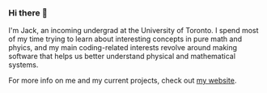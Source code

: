 ### Hi there 👋

I'm Jack, an incoming undergrad at the University of Toronto. I spend most of my time trying to learn about interesting concepts in pure math and phyics, and my main coding-related interests revolve around making software that helps us better understand physical and mathematical systems.

For more info on me and my current projects, check out [my website](https://lucaman99.github.io/).
